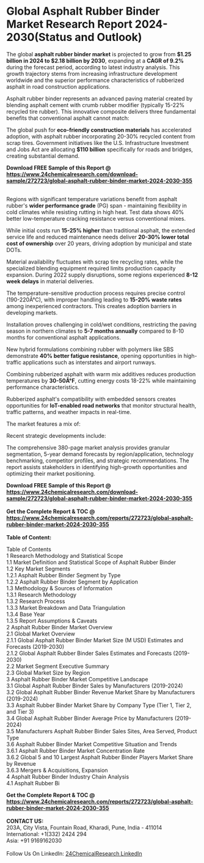 <h1>Global Asphalt Rubber Binder Market Research Report 2024-2030(Status and Outlook)</h1><p>The global <strong>asphalt rubber binder market</strong> is projected to grow from <strong>$1.25 billion in 2024 to $2.18 billion by 2030</strong>, expanding at a <strong>CAGR of 9.2%</strong> during the forecast period, according to latest industry analysis. This growth trajectory stems from increasing infrastructure development worldwide and the superior performance characteristics of rubberized asphalt in road construction applications.</p><p>Asphalt rubber binder represents an advanced paving material created by blending asphalt cement with crumb rubber modifier (typically 15-22% recycled tire rubber). This innovative composite delivers three fundamental benefits that conventional asphalt cannot match:</p><p>The global push for <strong>eco-friendly construction materials</strong> has accelerated adoption, with asphalt rubber incorporating 20-30% recycled content from scrap tires. Government initiatives like the U.S. Infrastructure Investment and Jobs Act are allocating <strong>$110 billion</strong> specifically for roads and bridges, creating substantial demand.</p><div><b>Download FREE Sample of this Report @ 
            <a href="https://www.24chemicalresearch.com/download-sample/272723/global-asphalt-rubber-binder-market-2024-2030-355">
            https://www.24chemicalresearch.com/download-sample/272723/global-asphalt-rubber-binder-market-2024-2030-355</a></b></div><br><p>Regions with significant temperature variations benefit from asphalt rubber's <strong>wider performance grade</strong> (PG) span - maintaining flexibility in cold climates while resisting rutting in high heat. Test data shows 40% better low-temperature cracking resistance versus conventional mixes.</p><p>While initial costs run <strong>15-25% higher</strong> than traditional asphalt, the extended service life and reduced maintenance needs deliver <strong>20-30% lower total cost of ownership</strong> over 20 years, driving adoption by municipal and state DOTs.</p><p>Material availability fluctuates with scrap tire recycling rates, while the specialized blending equipment required limits production capacity expansion. During 2022 supply disruptions, some regions experienced <strong>8-12 week delays</strong> in material deliveries.</p><p>The temperature-sensitive production process requires precise control (190-220Â°C), with improper handling leading to <strong>15-20% waste rates</strong> among inexperienced contractors. This creates adoption barriers in developing markets.</p><p>Installation proves challenging in cold/wet conditions, restricting the paving season in northern climates to <strong>5-7 months annually</strong> compared to 8-10 months for conventional asphalt applications.</p><p>New hybrid formulations combining rubber with polymers like SBS demonstrate <strong>40% better fatigue resistance</strong>, opening opportunities in high-traffic applications such as interstates and airport runways.</p><p>Combining rubberized asphalt with warm mix additives reduces production temperatures by <strong>30-50Â°F</strong>, cutting energy costs 18-22% while maintaining performance characteristics.</p><p>Rubberized asphalt's compatibility with embedded sensors creates opportunities for <strong>IoT-enabled road networks</strong> that monitor structural health, traffic patterns, and weather impacts in real-time.</p><p>The market features a mix of:</p><p>Recent strategic developments include:</p><p>The comprehensive 380-page market analysis provides granular segmentation, 5-year demand forecasts by region/application, technology benchmarking, competitor profiles, and strategic recommendations. The report assists stakeholders in identifying high-growth opportunities and optimizing their market positioning.</p><div><b>Download FREE Sample of this Report @ 
            <a href="https://www.24chemicalresearch.com/download-sample/272723/global-asphalt-rubber-binder-market-2024-2030-355">
            https://www.24chemicalresearch.com/download-sample/272723/global-asphalt-rubber-binder-market-2024-2030-355</a></b></div><br><div><b>Get the Complete Report & TOC @ 
            <a href="https://www.24chemicalresearch.com/reports/272723/global-asphalt-rubber-binder-market-2024-2030-355">
            https://www.24chemicalresearch.com/reports/272723/global-asphalt-rubber-binder-market-2024-2030-355</a></b></div><br>
            <b>Table of Content:</b><p>Table of Contents<br />
1 Research Methodology and Statistical Scope<br />
1.1 Market Definition and Statistical Scope of Asphalt Rubber Binder<br />
1.2 Key Market Segments<br />
1.2.1 Asphalt Rubber Binder Segment by Type<br />
1.2.2 Asphalt Rubber Binder Segment by Application<br />
1.3 Methodology & Sources of Information<br />
1.3.1 Research Methodology<br />
1.3.2 Research Process<br />
1.3.3 Market Breakdown and Data Triangulation<br />
1.3.4 Base Year<br />
1.3.5 Report Assumptions & Caveats<br />
2 Asphalt Rubber Binder Market Overview<br />
2.1 Global Market Overview<br />
2.1.1 Global Asphalt Rubber Binder Market Size (M USD) Estimates and Forecasts (2019-2030)<br />
2.1.2 Global Asphalt Rubber Binder Sales Estimates and Forecasts (2019-2030)<br />
2.2 Market Segment Executive Summary<br />
2.3 Global Market Size by Region<br />
3 Asphalt Rubber Binder Market Competitive Landscape<br />
3.1 Global Asphalt Rubber Binder Sales by Manufacturers (2019-2024)<br />
3.2 Global Asphalt Rubber Binder Revenue Market Share by Manufacturers (2019-2024)<br />
3.3 Asphalt Rubber Binder Market Share by Company Type (Tier 1, Tier 2, and Tier 3)<br />
3.4 Global Asphalt Rubber Binder Average Price by Manufacturers (2019-2024)<br />
3.5 Manufacturers Asphalt Rubber Binder Sales Sites, Area Served, Product Type<br />
3.6 Asphalt Rubber Binder Market Competitive Situation and Trends<br />
3.6.1 Asphalt Rubber Binder Market Concentration Rate<br />
3.6.2 Global 5 and 10 Largest Asphalt Rubber Binder Players Market Share by Revenue<br />
3.6.3 Mergers & Acquisitions, Expansion<br />
4 Asphalt Rubber Binder Industry Chain Analysis<br />
4.1 Asphalt Rubber Bi</p><div><b>Get the Complete Report & TOC @ 
            <a href="https://www.24chemicalresearch.com/reports/272723/global-asphalt-rubber-binder-market-2024-2030-355">
            https://www.24chemicalresearch.com/reports/272723/global-asphalt-rubber-binder-market-2024-2030-355</a></b></div><br><b>CONTACT US:</b><br>
            203A, City Vista, Fountain Road, Kharadi, Pune, India - 411014<br>
            International: +1(332) 2424 294<br>
            Asia: +91 9169162030 <br><br>
            Follow Us On LinkedIn: <a href="https://www.linkedin.com/company/24chemicalresearch/">24ChemicalResearch LinkedIn</a>